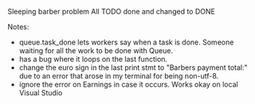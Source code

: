 Sleeping barber problem
All TODO done and changed to DONE

Notes:
- queue.task_done lets workers say when a task is done. Someone waiting for all the work to be done with Queue.
- has a bug where it loops on the last function.
- change the euro sign in the last print stmt to "Barbers payment total:" due to an error that arose in my terminal for being non-utf-8.
- ignore the error on Earnings in case it occurs. Works okay on local Visual Studio
